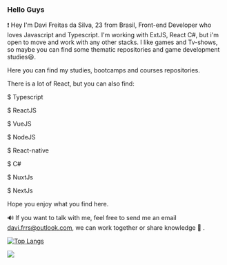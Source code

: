 ### Hello Guys

<!--
**freitasDavi/freitasDavi** is a ✨ _special_ ✨ repository because its `README.md` (this file) appears on your GitHub profile. -->
     
❗️  Hey I'm Davi Freitas da Silva, 23 from Brasil, Front-end Developer who loves Javascript and Typescript. I'm working with ExtJS, React C#, but i'm open to move and work with any other stacks. I like games and Tv-shows, so maybe you can find some thematic repositories and game development studies😆.

   Here you can find my studies, bootcamps and courses repositories.
   
   There is a lot of React, but you can also find: 
   
   $ Typescript 
  
   $ ReactJS
  
   $ VueJS
   
   $ NodeJS
   
   $ React-native
   
   $ C#
   
   $ NuxtJs
   
   $ NextJs

Hope you enjoy what you find here.


🔊 If you want to talk with me, feel free to send me an email davi.frrs@outlook.com, we can work together or share knowledge 🤗 .

[![Top Langs](https://github-readme-stats.vercel.app/api/top-langs/?username=freitasDavi&layout=compact)](https://github.com/anuraghazra/github-readme-stats)

![](https://komarev.com/ghpvc/?username=freitasDavi)

